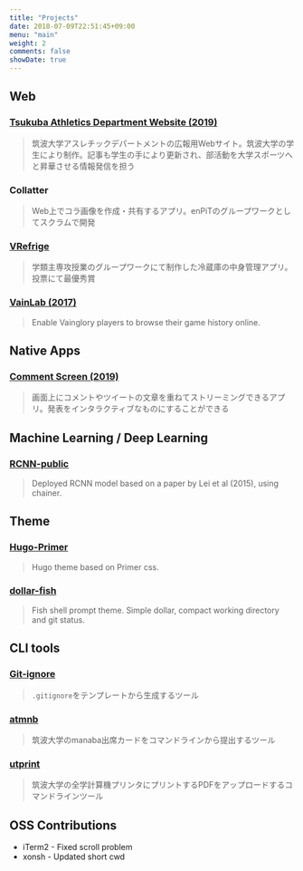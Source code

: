 ```yaml
---
title: "Projects"
date: 2018-07-09T22:51:45+09:00
menu: "main"
weight: 2
comments: false
showDate: true
---
```


## Web

### [Tsukuba Athletics Department Website (2019)](https://athletics.tsukuba.ac.jp/)

> 筑波大学アスレチックデパートメントの広報用Webサイト。筑波大学の学生により制作。記事も学生の手により更新され、部活動を大学スポーツへと昇華させる情報発信を担う

### Collatter

> Web上でコラ画像を作成・共有するアプリ。enPiTのグループワークとしてスクラムで開発

### [VRefrige](https://github.com/qqhann/VirtualRefrigerator)

> 学類主専攻授業のグループワークにて制作した冷蔵庫の中身管理アプリ。投票にて最優秀賞

### [VainLab (2017)](https://vainlab.gitshell.net)

> Enable Vainglory players to browse their game history online.

## Native Apps

### [Comment Screen (2019)](https://commentscreen.com/)

> 画面上にコメントやツイートの文章を重ねてストリーミングできるアプリ。発表をインタラクティブなものにすることができる

## Machine Learning / Deep Learning

### [RCNN-public](https://github.com/qqhann/RCNN-public)
> Deployed RCNN model based on a paper by Lei et al (2015), using chainer.

## Theme

### [Hugo-Primer](https://github.com/qqhann/hugo-primer)
> Hugo theme based on Primer css.

### [dollar-fish](https://github.com/qqhann/dollar-fish)

> Fish shell prompt theme. Simple dollar, compact working directory and git status.

## CLI tools

### [Git-ignore](https://github.com/qqhann/Git-ignore)

> `.gitignore`をテンプレートから生成するツール

### [atmnb](https://github.com/qqhann/atmnb)
> 筑波大学のmanaba出席カードをコマンドラインから提出するツール

### [utprint](https://github.com/qqhann/utprint)
> 筑波大学の全学計算機プリンタにプリントするPDFをアップロードするコマンドラインツール

## OSS Contributions

- iTerm2 - Fixed scroll problem
- xonsh - Updated short cwd

